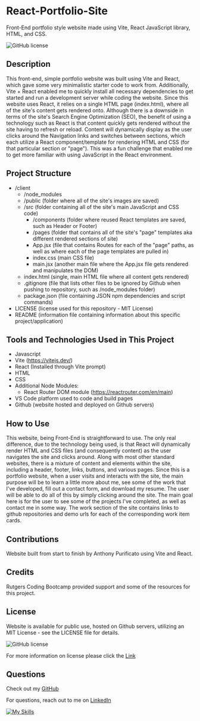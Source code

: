 # React-Portfolio-Site
Front-End portfolio style website made using Vite, React JavaScript library, HTML, and CSS.

![GitHub license](https://img.shields.io/badge/License-MIT-brightgreen.svg)

## Description
This front-end, simple portfolio website was built using Vite and React, which gave some very minimalistic starter code to work from. Additionally, Vite + React enabled me to quickly install all necessary dependencies to get started and run a development server while coding the website. Since this website uses React, it relies on a single HTML page (index.html), where all of the site's content gets rendered onto. Although there is a downside in terms of the site's Search Engine Optimization (SEO), the benefit of using a technology such as React is that content quickly gets rendered without the site having to refresh or reload. Content will dynamically display as the user clicks around the Navigation links and switches between sections, which each utilize a React component/template for rendering HTML and CSS (for that particular section or "page"). This was a fun challenge that enabled me to get more familiar with using JavaScript in the React environment.

## Project Structure
- /client
    - /node_modules
    - /public (folder where all of the site's images are saved)
    - /src (folder containing all of the site's main JavaScript and CSS code)
        - /components (folder where reused React templates are saved, such as Header or Footer)
        - /pages (folder that contains all of the site's "page" templates aka different rendered sections of site)
        - App.jsx (file that contains Routes for each of the "page" paths, as well as where each of the page templates are pulled in)
        - index.css (main CSS file)
        - main.jsx (another main file where the App.jsx file gets rendered and manipulates the DOM)
    - index.html (single, main HTML file where all content gets rendered)
    - .gitignore (file that lists other files to be ignored by Github when pushing to repository, such as /node_modules folder)
    - package.json (file containing JSON npm dependencies and script commands)
- LICENSE (license used for this repository - MIT License)
- README (information file containing information about this specific project/application)

## Tools and Technologies Used in This Project
- Javascript
- Vite (https://vitejs.dev/)
- React (Installed through Vite prompt)
- HTML
- CSS
- Additional Node Modules:
  - React Router DOM module (https://reactrouter.com/en/main)
- VS Code platform used to code and build pages
- Github (website hosted and deployed on Github servers)

## How to Use
This website, being Front-End is straightforward to use. The only real difference, due to the technology being used, is that React will dynamically render HTML and CSS files (and consequently content) as the user navigates the site and clicks around. Along with most other standard websites, there is a mixture of content and elements within the site, including a header, footer, links, buttons, and various pages. Since this is a portfolio website, when a user visits and interacts with the site, the main purpose will be to learn a little more about me, see some of the work that I've developed, fill out a contact form, and download my resume. The user will be able to do all of this by simply clicking around the site. The main goal here is for the user to see some of the projects I've completed, as well as contact me in some way. The work section of the site contains links to github repositories and demo urls for each of the corresponding work item cards. 

## Contributions
Website built from start to finish by Anthony Purificato using Vite and React.

## Credits
Rutgers Coding Bootcamp provided support and some of the resources for this project.

## License
Website is available for public use, hosted on Github servers, utilizing an MIT License - see the LICENSE file for details.

![GitHub license](https://img.shields.io/badge/License-MIT-brightgreen.svg)
  
For more information on license please click the [Link](https://opensource.org/licenses/MIT)

## Questions
Check out my [GitHub](https://github.com/apurificato) 
  
For questions, reach out to me on [LinkedIn](https://www.linkedin.com/in/apurificato/)

[![My Skills](https://skillicons.dev/icons?i=linkedin)](https://www.linkedin.com/in/apurificato/)
